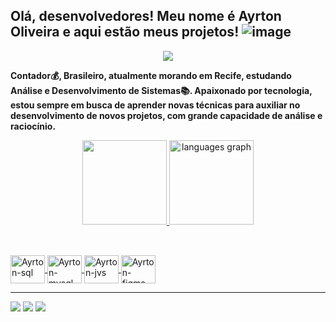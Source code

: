## Olá, desenvolvedores! Meu nome é Ayrton Oliveira e aqui estão meus projetos! ![image](https://user-images.githubusercontent.com/97975293/150052113-e3f03b1c-ba49-42ea-8fb8-bf03dfb8174e.png)
<div align="center">
<img align="center" src=https://images.emojiterra.com/google/noto-emoji/v2.028/128px/1f1e7-1f1f7.png>
</div>

**Contador💰, Brasileiro, atualmente morando em Recife, estudando Análise e Desenvolvimento de Sistemas📚. Apaixonado por tecnologia, estou sempre em busca de aprender novas técnicas para auxiliar no desenvolvimento de novos projetos, com grande capacidade de análise e raciocínio.**


<div align="center">
<a href="https://github.com/AyrtonOliveira">
<img height="135em" src="https://github-readme-stats.vercel.app/api?username=AyrtonOliveira&show_icons=true&theme=vision-friendly-dark&include_all_commits=true&count_private=true"/>
<img height="135em" src="https://github-readme-stats.vercel.app/api/top-langs?username=AyrtonOliveira&locale=en&hide_title=false&layout=compact&card_width=320&langs_count=5&theme=vision-friendly-dark&hide_border=false" height="145" alt="languages graph"/>
</div>

##
<div>
<div style="display: inline_block"><br>
<img align="center" alt="Ayrton-sql" height="45" width="55" src="https://www.logo.wine/a/logo/Oracle_SQL_Developer/Oracle_SQL_Developer-Logo.wine.svg">
<img align="center" alt="Ayrton-mysql" height="45" width="55" src="https://cdn.jsdelivr.net/gh/devicons/devicon@latest/icons/mysql/mysql-original-wordmark.svg">
<img align="center" alt="Ayrton-jvs" height="45" width="55" src="https://cdn.jsdelivr.net/gh/devicons/devicon@latest/icons/javascript/javascript-original.svg">
<img align="center" alt="Ayrton-figma" height="45" width="55" src="https://cdn.jsdelivr.net/gh/devicons/devicon@latest/icons/figma/figma-original.svg">
</div>

___________________________________________________________________________________________________________________________________________________________________________________

<div>
<a href="https://www.instagram.com/ayrton704" target="_blank"><img src="https://img.shields.io/badge/-Instagram-%23E4405F?style=for-the-badge&logo=instagram&logoColor=white" target="_blank"></a>
<a href="https://www.linkedin.com/in/ayrton-oliveira-b1a064222/" target="_blank"><img src="https://img.shields.io/badge/LinkedIn-0077B5?style=for-the-badge&logo=linkedin&logoColor=white" target="_blank"></a>
<a href = "mailto:ayrtonjose_2011@hotmail.com"><img src="https://img.shields.io/badge/Microsoft_Outlook-0078D4?style=for-the-badge&logo=microsoft-outlook&logoColor=white" target="_blank"></a>
</div>
